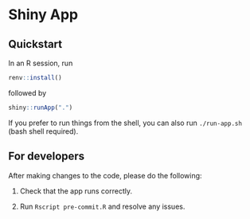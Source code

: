# Shiny App

## Quickstart

In an R session, run

```R
renv::install()
```

followed by

```R
shiny::runApp(".")
```

If you prefer to run things from the shell, you can also run `./run-app.sh` (bash shell required).


## For developers

After making changes to the code, please do the following:

1. Check that the app runs correctly.

2. Run `Rscript pre-commit.R` and resolve any issues.
